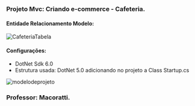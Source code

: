 

### Projeto Mvc: Criando e-commerce - Cafeteria.

#### Entidade Relacionamento Modelo:
![CafeteriaTabela](https://user-images.githubusercontent.com/109990443/229963570-1355a3cb-c5d0-4c34-a370-57c02d104c49.png)

#### Configurações:
- DotNet Sdk 6.0
- Estrutura usada: DotNet 5.0 adicionando no projeto a Class Startup.cs

![modelodeprojeto](https://user-images.githubusercontent.com/109990443/228589234-509c43aa-6b28-4922-8f02-66ce5b54f467.png)
### Professor: Macoratti.
